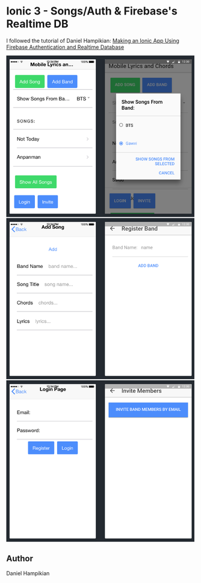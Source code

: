 # Ionic 3 - Songs/Auth & Firebase's Realtime DB

I followed the tutorial of Daniel Hampikian: [Making an Ionic App Using Firebase Authentication and Realtime Database](https://youtu.be/zlpsBHhc4iY)

<img src="https://github.com/martha-softwaredeveloper/Ionic3-SongsFirebaseRT/blob/master/src/assets/screenshot1.png" width="500"/>

<img src="https://github.com/martha-softwaredeveloper/Ionic3-SongsFirebaseRT/blob/master/src/assets/screenshot2.png" width="500"/>

<img src="https://github.com/martha-softwaredeveloper/Ionic3-SongsFirebaseRT/blob/master/src/assets/screenshot3.png" width="500"/>

## Author

Daniel Hampikian